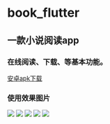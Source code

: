 # book_flutter

## 一款小说阅读app

### 在线阅读、下载、等基本功能。

<a href="https://github.com/joucksHua/Book-Flutter/releases/download/0.1/app.apk">安卓apk下载</a>

### 使用效果图片


<img src="https://github.com/joucksHua/Book-Flutter/blob/master/images/1.png" heigth="300px">
<img src="https://github.com/joucksHua/Book-Flutter/blob/master/images/2.jpg" heigth="300px">
<img src="https://github.com/joucksHua/Book-Flutter/blob/master/images/3.png" heigth="300px">
<img src="https://github.com/joucksHua/Book-Flutter/blob/master/images/4.jpg" heigth="300px">
<img src="https://github.com/joucksHua/Book-Flutter/blob/master/images/5.png" heigth="300px">